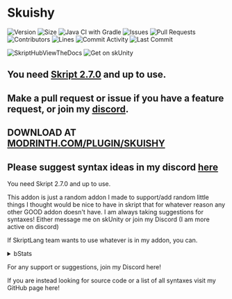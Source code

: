 # Skuishy

![Version](https://img.shields.io/github/v/release/aabssmc/Skuishy?color=00ff00&label=version&style=for-the-badge) 
![Size](https://img.shields.io/github/repo-size/aabssmc/Skuishy?color=00ff00&label=repo%20size&style=for-the-badge) 
![Java CI with Gradle](https://img.shields.io/github/actions/workflow/status/aabssmc/skuishy/gradle.yml?color=00ff00&label=workflow&style=for-the-badge)
![Issues](https://img.shields.io/github/issues-raw/aabssmc/Skuishy?color=00ff00&label=issues&style=for-the-badge)
![Pull Requests](https://img.shields.io/github/issues-pr-raw/aabssmc/Skuishy?color=00ff00&label=PRs&style=for-the-badge)
![Contributors](https://img.shields.io/github/contributors/aabssmc/Skuishy?color=00ff00&label=contributors&style=for-the-badge)
![Lines](https://img.shields.io/endpoint?url=https://ghloc.vercel.app/api/aabssmc/Skuishy/badge?style=flat&logoColor=white&color=00ff00&style=for-the-badge)
![Commit Activity](https://img.shields.io/github/commit-activity/m/aabssmc/Skuishy?color=00ff00&label=commits&style=for-the-badge)
![Last Commit](https://img.shields.io/github/last-commit/aabssmc/Skuishy?color=00ff00&label=last%20commit&style=for-the-badge)

![SkriptHubViewTheDocs](https://img.shields.io/endpoint?url=https%3A%2F%2Fraw.githubusercontent.com%2Faabssmc%2FSkuishy%2Frefs%2Fheads%2Fmaster%2Fjson%2Fskripthub.json&link=http%3A%2F%2Fskripthub.net%2Fdocs%2F%3Faddon%3DSkuishy)
![Get on skUnity](https://img.shields.io/endpoint?url=https%3A%2F%2Fraw.githubusercontent.com%2Faabssmc%2FSkuishy%2Frefs%2Fheads%2Fmaster%2Fjson%2Fskunity.json&link=https%3A%2F%2Fdocs.skunity.com%2Fsyntax%2Fsearch%2Faddon%3ASkuishy)

## You need [Skript 2.7.0](https://github.com/SkriptLang/Skript) and up to use.

## Make a pull request or issue if you have a feature request, or join my [discord](https://discord.gg/66DF7pMdnp).

## DOWNLOAD AT [MODRINTH.COM/PLUGIN/SKUISHY](https://modrinth.com/plugin/skuishy)

## Please suggest syntax ideas in my discord [here](https://discord.gg/66DF7pMdnp)

You need Skript 2.7.0 and up to use.


This addon is just a random addon I made to support/add random little things I thought would be nice to have in skript that for whatever reason any other GOOD addon doesn't have. I am always taking suggestions for syntaxes! Either message me on skUnity or join my Discord (I am more active on discord)

If SkriptLang team wants to use whatever is in my addon, you can.

<details>
<summary>bStats</summary>

![bStats](https://bstats.org/signatures/bukkit/skuishy.svg)

</details>



For any support or suggestions, join my Discord here!

If you are instead looking for source code or a list of all syntaxes visit my GitHub page here!
